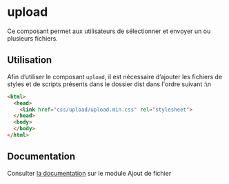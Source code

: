 # upload

Ce composant permet aux utilisateurs de sélectionner et envoyer un ou plusieurs fichiers.

## Utilisation
Afin d’utiliser le composant `upload`, il est nécessaire d’ajouter les fichiers de styles et de scripts présents dans le dossier dist dans l'ordre suivant :\n
```html
<html>
  <head>
    <link href="css/upload/upload.min.css" rel="stylesheet">
  </head>
  <body>
  </body>
</html>
```

## Documentation

Consulter [la documentation](https://www.systeme-de-design.gouv.fr/elements-d-interface/composants/ajout-de-fichier) sur le module Ajout de fichier